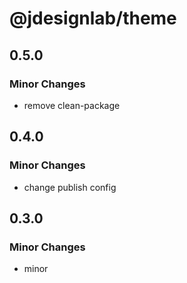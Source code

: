 # @jdesignlab/theme

## 0.5.0

### Minor Changes

- remove clean-package

## 0.4.0

### Minor Changes

- change publish config

## 0.3.0

### Minor Changes

- minor
